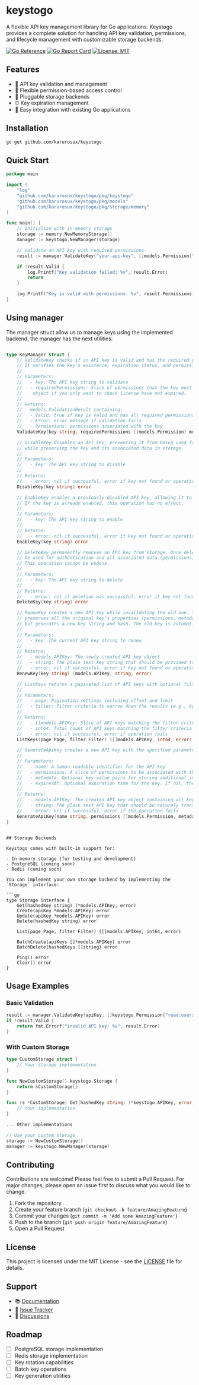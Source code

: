# keystogo

A flexible API key management library for Go applications. Keystogo provides a complete solution for handling API key validation, permissions, and lifecycle management with customizable storage backends.

[![Go Reference](https://pkg.go.dev/badge/github.com/karurosux/keystogo.svg)](https://pkg.go.dev/github.com/karurosux/keystogo)
[![Go Report Card](https://goreportcard.com/badge/github.com/karurosux/keystogo)](https://goreportcard.com/report/github.com/karurosux/keystogo)
[![License: MIT](https://img.shields.io/badge/License-MIT-yellow.svg)](https://opensource.org/licenses/MIT)

## Features

- 🔐 API key validation and management
- 🔑 Flexible permission-based access control
- 💾 Pluggable storage backends
- ⏰ Key expiration management
- 🔄 Easy integration with existing Go applications

## Installation

```bash
go get github.com/karurosux/keystogo
```

## Quick Start

```go
package main

import (
    "log"
    "github.com/karurosux/keystogo/pkg/keystogo"
    "github.com/karurosux/keystogo/pkg/models"
    "github.com/karurosux/keystogo/pkg/storage/memory"
)

func main() {
    // Initialize with in-memory storage
    storage := memory.NewMemoryStorage()
    manager := keystogo.NewManager(storage)

    // Validate an API key with required permissions
    result := manager.ValidateKey("your-api-key", []models.Permission{"read:users"})

    if !result.Valid {
        log.Printf("Key validation failed: %v", result.Error)
        return
    }

    log.Printf("Key is valid with permissions: %v", result.Permissions)
}
```

## Using manager

The manager struct allow us to manage keys using the implemented backend, the manager has the next utilities:

```go

type KeyManager struct {
    // ValidateKey checks if an API key is valid and has the required permissions.
    // It verifies the key's existence, expiration status, and permission set.
    //
    // Parameters:
    //   - key: The API key string to validate
    //   - requiredPermissions: Slice of permissions that the key must have, this could be empty
    //    object if you only want to check license have not expired.
    //
    // Returns:
    //   models.ValidationResult containing:
    //   - Valid: true if key is valid and has all required permissions
    //   - Error: error message if validation fails
    //   - Permissions: permissions associated with the key
    ValidateKey(key string, requiredPermissions []models.Permission) models.ValidationResult

    // DisableKey disables an API key, preventing it from being used for authentication
    // while preserving the key and its associated data in storage.
    //
    // Parameters:
    //   - key: The API key string to disable
    //
    // Returns:
    //   - error: nil if successful, error if key not found or operation fails
    DisableKey(key string) error

    // EnableKey enables a previously disabled API key, allowing it to be used for authentication again.
    // If the key is already enabled, this operation has no effect.
    //
    // Parameters:
    //   - key: The API key string to enable
    //
    // Returns:
    //   - error: nil if successful, error if key not found or operation fails
    EnableKey(key string) error

    // DeleteKey permanently removes an API key from storage. Once deleted, the key can no longer
    // be used for authentication and all associated data (permissions, metadata, etc.) is removed.
    // This operation cannot be undone.
    //
    // Parameters:
    //   - key: The API key string to delete
    //
    // Returns:
    //   - error: nil if deletion was successful, error if key not found or deletion fails
    DeleteKey(key string) error

    // RenewKey creates a new API key while invalidating the old one. This operation
    // preserves all the original key's properties (permissions, metadata, expiration)
    // but generates a new key string and hash. The old key is automatically disabled.
    //
    // Parameters:
    //   - key: The current API key string to renew
    //
    // Returns:
    //   - models.APIKey: The newly created API key object
    //   - string: The plain text key string that should be provided to the client
    //   - error: nil if successful, error if key not found or operation fails
    RenewKey(key string) (models.APIKey, string, error)

    // ListKeys returns a paginated list of API keys with optional filtering.
    //
    // Parameters:
    //   - page: Pagination settings including offset and limit
    //   - filter: Filter criteria to narrow down the results (e.g., by name, status, or date range)
    //
    // Returns:
    //   - []models.APIKey: Slice of API keys matching the filter criteria for the requested page
    //   - int64: Total count of API keys matching the filter criteria (across all pages)
    //   - error: nil if successful, error if operation fails
    ListKeys(page Page, filter Filter) ([]models.APIKey, int64, error)

    // GenerateApiKey creates a new API key with the specified parameters.
    //
    // Parameters:
    //   - name: A human-readable identifier for the API key
    //   - permissions: A slice of permissions to be associated with the key
    //   - metadata: Optional key-value pairs for storing additional information
    //   - expiresAt: Optional expiration time for the key. If nil, the key never expires
    //
    // Returns:
    //   - models.APIKey: The created API key object containing all key details
    //   - string: The plain text API key that should be securely transmitted to the client
    //   - error: nil if successful, error if the operation fails
    GenerateApiKey(name string, permissions []models.Permission, metadata map[string]any, expiresAt *time.Time) (models.APIKey, string, error)
}
```

````

## Storage Backends

Keystogo comes with built-in support for:

- In-memory storage (for testing and development)
- PostgreSQL (coming soon)
- Redis (coming soon)

You can implement your own storage backend by implementing the `Storage` interface:

```go
type Storage interface {
    Get(hashedKey string) (*models.APIKey, error)
    Create(apiKey *models.APIKey) error
    Update(apiKey *models.APIKey) error
    Delete(hashedKey string) error

    List(page Page, filter Filter) ([]models.APIKey, int64, error)

    BatchCreate(apiKeys []*models.APIKey) error
    BatchDelete(hashedKeys []string) error

    Ping() error
    Clear() error
}
````

## Usage Examples

### Basic Validation

```go
result := manager.ValidateKey(apiKey, []keystogo.Permission{"read:users"})
if !result.Valid {
    return fmt.Errorf("invalid API key: %v", result.Error)
}
```

### With Custom Storage

```go
type CustomStorage struct {
    // Your storage implementation
}

func NewCustomStorage() keystogo.Storage {
    return &CustomStorage{}
}

func (s *CustomStorage) Get(hashedKey string) (*keystogo.APIKey, error) {
    // Your implementation
}

... Other implementations

// Use your custom storage
storage := NewCustomStorage()
manager := keystogo.NewManager(storage)
```

## Contributing

Contributions are welcome! Please feel free to submit a Pull Request. For major changes, please open an issue first to discuss what you would like to change.

1. Fork the repository
2. Create your feature branch (`git checkout -b feature/AmazingFeature`)
3. Commit your changes (`git commit -m 'Add some AmazingFeature'`)
4. Push to the branch (`git push origin feature/AmazingFeature`)
5. Open a Pull Request

## License

This project is licensed under the MIT License - see the [LICENSE](LICENSE) file for details.

## Support

- 📚 [Documentation](https://pkg.go.dev/github.com/karurosux/keystogo)
- 🐛 [Issue Tracker](https://github.com/karurosux/keystogo/issues)
- 💬 [Discussions](https://github.com/karurosux/keystogo/discussions)

## Roadmap

- [ ] PostgreSQL storage implementation
- [ ] Redis storage implementation
- [ ] Key rotation capabilities
- [ ] Batch key operations
- [ ] Key generation utilities
